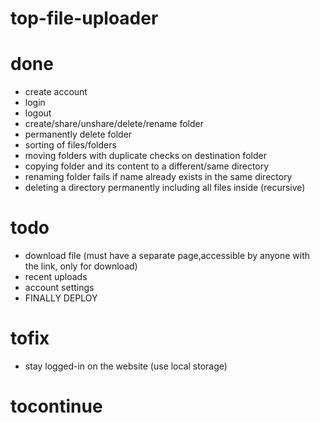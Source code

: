# top-file-uploader

# done

- create account
- login
- logout
- create/share/unshare/delete/rename folder
- permanently delete folder
- sorting of files/folders
- moving folders with duplicate checks on destination folder
- copying folder and its content to a different/same directory
- renaming folder fails if name already exists in the same directory
- deleting a directory permanently including all files inside (recursive)

# todo

- download file (must have a separate page,accessible by anyone with the link, only for download)
- recent uploads
- account settings
- FINALLY DEPLOY

# tofix

- stay logged-in on the website (use local storage)

# tocontinue

